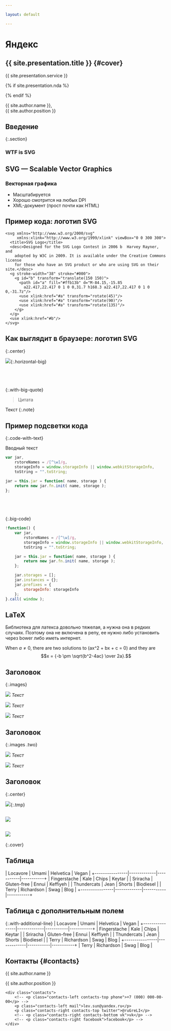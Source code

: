 ```yaml
---

layout: default

---
```


# Яндекс

## **{{ site.presentation.title }}** {#cover}

<div class="s">
    <div class="service">{{ site.presentation.service }}</div>
</div>

{% if site.presentation.nda %}
<div class="nda"></div>
{% endif %}

<div class="info">
  <p class="author">{{ site.author.name }}, <br/> {{ site.author.position }}</p>
</div>

## Введение
{:.section}

### WTF is SVG

## SVG — Scalable Vector Graphics

### Векторная графика

* Масштабируется
* Хорошо смотрится на любых DPI
* XML-документ (прост почти как HTML)

## Пример кода: логотип SVG

~~~ markup
<svg xmlns="http://www.w3.org/2000/svg"
     xmlns:xlink="http://www.w3.org/1999/xlink" viewBox="0 0 300 300">
  <title>SVG Logo</title>
  <desc>Designed for the SVG Logo Contest in 2006 b  Harvey Rayner, and
    adopted by W3C in 2009. It is available under the Creative Commons license
    for those who have an SVG product or who are using SVG on their site.</desc>
  <g stroke-width="38" stroke="#000">
    <g id="b" transform="translate(150 150)">
      <path id="a" fill="#ffb13b" d="M-84.15,-15.85
        a22.417,22.417 0 1 0 0,31.7 h168.3 a22.417,22.417 0 1 0 0,-31.7z"/>
      <use xlink:href="#a" transform="rotate(45)"/>
      <use xlink:href="#a" transform="rotate(90)"/>
      <use xlink:href="#a" transform="rotate(135)"/>
    </g>
  </g>
  <use xlink:href="#b"/>
</svg>
~~~

## Как выглядит в браузере: логотип SVG
{:.center}

![](pictures/svg-logo.svg){:.horizontal-big}

## &nbsp;
{:.with-big-quote}
> Цитата

Текст
{:.note}

## Пример подсветки кода
{:.code-with-text}

Вводный текст

~~~ javascript
var jar,
    rstoreNames = /[^\w]/g,
    storageInfo = window.storageInfo || window.webkitStorageInfo,
    toString = "".toString;

jar = this.jar = function( name, storage ) {
    return new jar.fn.init( name, storage );
};
~~~

## &nbsp;
{:.big-code}

~~~ javascript
!function() {
    var jar,
        rstoreNames = /[^\w]/g,
        storageInfo = window.storageInfo || window.webkitStorageInfo,
        toString = "".toString;

    jar = this.jar = function( name, storage ) {
        return new jar.fn.init( name, storage );
    };

    jar.storages = [];
    jar.instances = {};
    jar.prefixes = {
        storageInfo: storageInfo
    };
}.call( window );
~~~

## LaTeX

Библиотека для латекса довольно тяжелая, а нужна она в редких случаях.
Поэтому она не включена в репу, ее нужно либо установить через bower либо иметь интернет.

When $a \ne 0$, there are two solutions to \(ax^2 + bx + c = 0\) and they are
$$x = {-b \pm \sqrt{b^2-4ac} \over 2a}.$$

## Заголовок
{:.images}

![](pictures/horizontal-placeholder.png)
*Текст*

![](pictures/horizontal-placeholder.png)
*Текст*

![](pictures/horizontal-placeholder.png)
*Текст*

## Заголовок
{:.images .two}

![](pictures/horizontal-middle-placeholder.png)
*Текст*

![](pictures/horizontal-middle-placeholder.png)
*Текст*

## Заголовок
{:.center}

![](pictures/horizontal-big-placeholder.png){:.tmp}

## **![](pictures/cover-placeholder.png)**

## ![](pictures/horizontal-cover-placeholder.png)
{:.cover}

## Таблица

|  Locavore      | Umami       | Helvetica | Vegan     |
+----------------|-------------|-----------|-----------+
| Fingerstache   | Kale        | Chips     | Keytar    |
| Sriracha       | Gluten-free | Ennui     | Keffiyeh  |
| Thundercats    | Jean        | Shorts    | Biodiesel |
| Terry          | Richardson  | Swag      | Blog      |
+----------------|-------------|-----------|-----------+


## Таблица с дополнительным полем

{:.with-additional-line}
|  Locavore      | Umami       | Helvetica | Vegan     |
+----------------|-------------|-----------|-----------+
| Fingerstache   | Kale        | Chips     | Keytar    |
| Sriracha       | Gluten-free | Ennui     | Keffiyeh  |
| Thundercats    | Jean        | Shorts    | Biodiesel |
| Terry          | Richardson  | Swag      | Blog      |
+----------------|-------------|-----------|-----------+
| Terry          | Richardson  | Swag      | Blog      |

## **Контакты** {#contacts}

<div class="info">
<p class="author">{{ site.author.name }}</p>
<p class="position">{{ site.author.position }}</p>

    <div class="contacts">
        <!-- <p class="contacts-left contacts-top phone">+7 (000) 000-00-00</p> -->
        <p class="contacts-left mail">lev.sun@yandex.ru</p>
        <p class="contacts-right contacts-top twitter">@ruGreLI</p>
        <!-- <p class="contacts-right contacts-bottom vk">vk</p> -->
        <!-- <p class="contacts-right facebook">facebook</p> -->
    </div>
</div>
